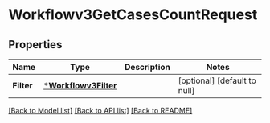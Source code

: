 # Workflowv3GetCasesCountRequest

## Properties
Name | Type | Description | Notes
------------ | ------------- | ------------- | -------------
**Filter** | [***Workflowv3Filter**](workflowv3Filter.md) |  | [optional] [default to null]

[[Back to Model list]](../README.md#documentation-for-models) [[Back to API list]](../README.md#documentation-for-api-endpoints) [[Back to README]](../README.md)

